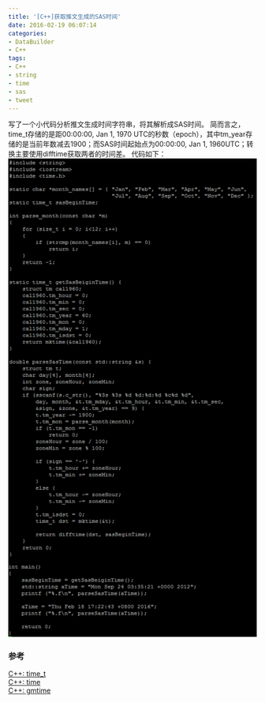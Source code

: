 ```yaml
---
title: '[C++]获取推文生成的SAS时间'
date: 2016-02-19 06:07:14
categories: 
- DataBuilder
- C++
tags: 
- C++
- string
- time
- sas
- tweet
---
```

写了一个小代码分析推文生成时间字符串，将其解析成SAS时间。
简而言之，time_t存储的是距00:00:00, Jan 1, 1970 UTC的秒数（epoch），其中tm_year存储的是当前年数减去1900；而SAS时间起始点为00:00:00, Jan 1, 1960UTC；转换主要使用difftime获取两者的时间差。
代码如下：![[c++]获取推文生成的SAS时间](/images/2016/2/0026uWfMgy6Zu60JP0Gce.png)

### 参考

[C++: time_t](http://www.cplusplus.com/reference/ctime/time_t/)    
[C++: time](http://www.cplusplus.com/reference/ctime/time/)    
[C++: gmtime](http://www.cplusplus.com/reference/ctime/gmtime/)    
